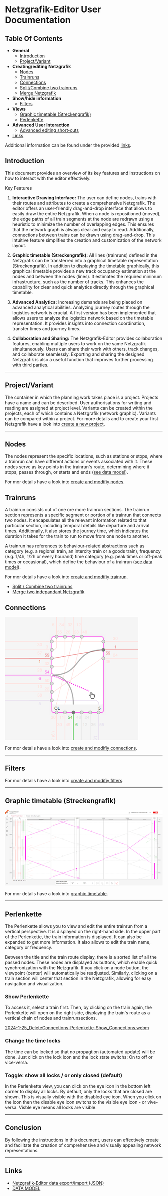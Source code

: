 # Netzgrafik-Editor User Documentation

## Table Of Contents

- **General**
  - [Introduction](#Introduction) 
  - [Project/Variant](#CreateNewProjectVariant)
- **Creating/editing Netzgrafik**
  - [Nodes](#Nodes)
  - [Trainruns](#Trainruns)
  - [Connections](#Connections)
  - [Split/Combine two trainruns](https://github.com/SchweizerischeBundesbahnen/netzgrafik-editor-frontend/blob/main/documentation/Split_Combine_Trainruns.md)
  - [Merge Netzgrafik](https://github.com/SchweizerischeBundesbahnen/netzgrafik-editor-frontend/blob/main/documentation/Merge_Netzgrafik.md)
- **Show/hide information**
  - [Filters](#Filter)
- **Views**
  - [Graphic timetable (Streckengrafik)](#Streckengrafik)
  - [Perlenkette](#Perlenkette)  
- **Advanced User Interaction**
  - [Advanced editing short-cuts](https://github.com/SchweizerischeBundesbahnen/netzgrafik-editor-frontend/blob/main/documentation/AdvancedEditingShortcuts.md) 
- [Links](#Links)

Additional information can be found under the provided [links](#Links).

<a id="Introduction"></a>

## Introduction

This document provides an overview of its key features and instructions on how to interact with
the editor effectively.

Key Features

1. **Interactive Drawing Interface:** The user can define nodes, trains with their routes and
   attributes to create a comprehensive Netzgrafik. The editor offers an user-friendly
   drag-and-drop interface that allows to easily draw the entire Netzgrafik. When a node
   is repositioned (moved), the edge paths of all train segments at the node are redrawn using a
   heuristic to minimize the number of overlapping edges. This ensures that the network graph is
   always clear and easy to read. Additionally, connections between trains can be drawn using
   drag-and-drop. This intuitive feature simplifies the creation and customization of the network
   layout.

2. **Graphic timetable (Streckengrafik):**
   All lines (trainruns) defined in the Netzgrafik can be transferred into a graphical timetable
   representation (Streckengrafik). In addition to displaying the timetable graphically,
   this graphical timetable provides a new track occupancy estimation at the nodes and between the
   nodes (lines). It estimates the required minimum infrastructure, such as the number of tracks.
   This enhances the capability for clear and quick analytics directly through the graphical
   timetable.

3. **Advanced Analytics:**
   Increasing demands are being placed on advanced analytical abilities. Analyzing journey routes
   through the logistics network is crucial. A first version has been implemented that allows users
   to analyze the logistics network based on the timetable representation. It provides insights into
   connection coordination, transfer times and journey times.

4. **Collaboration and Sharing:**
   The Netzgrafik-Editor provides collaboration features, enabling multiple users to work on
   the same Netzgrafik simultaneously. Users can share their work with others, track changes,
   and collaborate seamlessly. Exporting and sharing the designed Netzgrafik is also a useful
   function that improves further processing with third parties.

---
<a id="CreateNewProjectVariant"></a>

## Project/Variant
The container in which the planning work takes place is a project. Projects have a name and can be described. User authorisations for writing and reading are assigned at project level. Variants can be created within the projects, each of which contains a Netzgrafik (network graphic). Variants can be compared within a project.
For more details and to create your first Netzgrafik have a look into [create a new project](CREATE_PROJECT.md).
 
<!--- 

### Copy all visible elements

[2024-1-25-SelectAll_ctrl-a-and-copy-ctrl-c.webm](https://github.com/SchweizerischeBundesbahnen/netzgrafik-editor-frontend/assets/2674075/9d39523b-4770-4494-9aaa-092780451db7)

### Insert copied elements

[2024-1-25-CtrlV-Insert_copied.webm](https://github.com/SchweizerischeBundesbahnen/netzgrafik-editor-frontend/assets/2674075/5c3cd5ff-d505-4f59-bd31-2f12ed62818c)

### Delete all visible elements

[2024-1-25-SelectAll-ctrl_a-delete.webm](https://github.com/SchweizerischeBundesbahnen/netzgrafik-editor-frontend/assets/2674075/87c9ee98-98ce-4a20-961a-b878a62aec67)
--->

---
<a id="Nodes"></a>

## Nodes
The nodes represent the specific locations, such as stations or stops, where a trainrun can have different actions or events associated with it. These nodes serve as key points in the trainrun's route, determining where it stops, passes through, or starts and ends ([see data model](DATA_MODEL.md)).

For mor details have a look into [create and modifiy nodes](CREATE_NODES.md).

<a id="Trains"></a>

## Trainruns
A trainrun consists out of one ore more trainrun sections. The trainrun section represents a specific segment or portion of a trainrun that connects two nodes. It encapsulates all the relevant information related to that particular section, including temporal details like departure and arrival times. Additionally, it also stores the journey time, which indicates the duration it takes for the train to run to move from one node to another.

A trainrun has references to behaviour-related abstractions such as
category (e.g. a regional train, an intercity train or a goods train), frequency (e.g. 1/4h, 1/2h or every hourand) time category (e.g. peak times or off-peak times or occasional), which define the behaviour of a trainrun ([see data model](DATA_MODEL.md)).

For mor details have a look into [create and modifiy trainrun](CREATE_TRAINRUN.md).

- [Split / Combine two trainruns](https://github.com/SchweizerischeBundesbahnen/netzgrafik-editor-frontend/blob/main/documentation/CREATE_TRAINRUN.md#split--combine-two-trainruns)
- [Merge two indepandant Netzgrafik](https://github.com/SchweizerischeBundesbahnen/netzgrafik-editor-frontend/blob/main/documentation/CREATE_TRAINRUN.md#merge-two-indepandant-netzgrafik) 

<a id="Connections"></a>

## Connections

![Editing_Connections](./images/Editing_Connections.png)

For mor details have a look into [create and modifiy connections](CREATE_CONNECTIONS.md).


---
<a id="Filter"></a>

## Filters

For mor details have a look into [create and modifiy filters](CREATE_FILTERS.md).

---
<a id="Streckengrafik"></a>

## Graphic timetable (Streckengrafik)

![Overview_Streckengrafik_Screenshot_001](./images/Overview_Streckengrafik_Screenshot_001.PNG)

For mor details have a look into [graphic timetable](Graphic_Timetable.md).


---
<a id="Perlenkette"></a>

## Perlenkette

The Perlenkette allows you to view and edit the entire trainrun from a vertical perspective. It is
displayed on the right-hand side.
In the upper part of the Perlenkette, the train information is displayed.
It can also be expanded to get more information. It also allows to edit the train name, category or
frequency.

Between the title and the train route display, there is a sorted list of all the passed nodes.
These nodes are displayed as buttons, which enable quick synchronization with the Netzgrafik.
If you click on a node button, the viewpoint (center) will automatically be readjusted.
Similarly, clicking on a train section will center that section in the Netzgrafik, allowing for easy
navigation and visualization.

### Show Perlenkette

To access it, select a train first. Then, by clicking on the train again, the Perlenkette will open
on the right side,
displaying the train's route as a vertical chain of nodes and trainrunsections.

[2024-1-25_DeleteConnections-Perlenkette-Show_Connections.webm](https://github.com/SchweizerischeBundesbahnen/netzgrafik-editor-frontend/assets/2674075/d272fc58-3f31-4427-aacf-cc3c50c03905)

### Change the time locks
The time can be locked so that no propagtion (automated update) will be done. Just click on the lock icon and the lock state switchs: On to off or vice-versa. 

### Toggle: show all locks / or only closed (default) 
In the Perlenkette view, you can click on the eye icon in the bottom left corner
to display all locks. By default, only the locks that are closed are shown. This is 
visually visible with the disabled eye icon. When you click on the icon then the disable 
eye icon switchs to the visible eye icon - or vive-versa. Visble eye means all locks are visible.

---
<a id="Conclusion"></a>

## Conclusion

By following the instructions in this document, users can effectively create and facilitate the
creation of comprehensive and visually appealing network representations.


---
<a id="Links"></a>

## Links
- [Netzgrafik-Editor data export/import (JSON)](DATA_MODEL_JSON.md)
- [DATA MODEL](DATA_MODEL.md)
